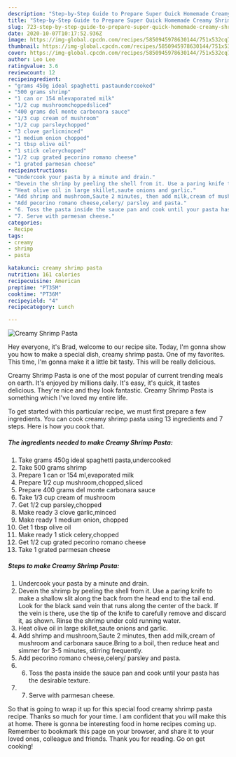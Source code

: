 ```yaml
---
description: "Step-by-Step Guide to Prepare Super Quick Homemade Creamy Shrimp Pasta"
title: "Step-by-Step Guide to Prepare Super Quick Homemade Creamy Shrimp Pasta"
slug: 723-step-by-step-guide-to-prepare-super-quick-homemade-creamy-shrimp-pasta
date: 2020-10-07T10:17:52.936Z
image: https://img-global.cpcdn.com/recipes/5850945978630144/751x532cq70/creamy-shrimp-pasta-recipe-main-photo.jpg
thumbnail: https://img-global.cpcdn.com/recipes/5850945978630144/751x532cq70/creamy-shrimp-pasta-recipe-main-photo.jpg
cover: https://img-global.cpcdn.com/recipes/5850945978630144/751x532cq70/creamy-shrimp-pasta-recipe-main-photo.jpg
author: Leo Lee
ratingvalue: 3.6
reviewcount: 12
recipeingredient:
- "grams 450g ideal spaghetti pastaundercooked"
- "500 grams shrimp"
- "1 can or 154 mlevaporated milk"
- "1/2 cup mushroomchoppedsliced"
- "400 grams del monte carbonara sauce"
- "1/3 cup cream of mushroom"
- "1/2 cup parsleychopped"
- "3 clove garlicminced"
- "1 medium onion chopped"
- "1 tbsp olive oil"
- "1 stick celerychopped"
- "1/2 cup grated pecorino romano cheese"
- "1 grated parmesan cheese"
recipeinstructions:
- "Undercook your pasta by a minute and drain."
- "Devein the shrimp by peeling the shell from it. Use a paring knife to make a shallow slit along the back from the head end to the tail end. Look for the black sand vein that runs along the center of the back. If the vein is there, use the tip of the knife to carefully remove and discard it, as shown. Rinse the shrimp under cold running water."
- "Heat olive oil in large skillet,saute onions and garlic."
- "Add shrimp and mushroom,Saute 2 minutes, then add milk,cream of mushroom and carbonara sauce.Bring to a boil, then reduce heat and simmer for 3-5 minutes, stirring frequently."
- "Add pecorino romano cheese,celery/ parsley and pasta."
- "6. Toss the pasta inside the sauce pan and cook until your pasta has the desirable texture."
- "7. Serve with parmesan cheese."
categories:
- Recipe
tags:
- creamy
- shrimp
- pasta

katakunci: creamy shrimp pasta 
nutrition: 161 calories
recipecuisine: American
preptime: "PT35M"
cooktime: "PT36M"
recipeyield: "4"
recipecategory: Lunch

---
```



![Creamy Shrimp Pasta](https://img-global.cpcdn.com/recipes/5850945978630144/751x532cq70/creamy-shrimp-pasta-recipe-main-photo.jpg)

Hey everyone, it's Brad, welcome to our recipe site. Today, I'm gonna show you how to make a special dish, creamy shrimp pasta. One of my favorites. This time, I'm gonna make it a little bit tasty. This will be really delicious.



Creamy Shrimp Pasta is one of the most popular of current trending meals on earth. It's enjoyed by millions daily. It's easy, it's quick, it tastes delicious. They're nice and they look fantastic. Creamy Shrimp Pasta is something which I've loved my entire life.


To get started with this particular recipe, we must first prepare a few ingredients. You can cook creamy shrimp pasta using 13 ingredients and 7 steps. Here is how you cook that.

<!--inarticleads1-->

##### The ingredients needed to make Creamy Shrimp Pasta:

1. Take grams 450g ideal spaghetti pasta,undercooked
1. Take 500 grams shrimp
1. Prepare 1 can or 154 ml,evaporated milk
1. Prepare 1/2 cup mushroom,chopped,sliced
1. Prepare 400 grams del monte carbonara sauce
1. Take 1/3 cup cream of mushroom
1. Get 1/2 cup parsley,chopped
1. Make ready 3 clove garlic,minced
1. Make ready 1 medium onion, chopped
1. Get 1 tbsp olive oil
1. Make ready 1 stick celery,chopped
1. Get 1/2 cup grated pecorino romano cheese
1. Take 1 grated parmesan cheese




<!--inarticleads2-->

##### Steps to make Creamy Shrimp Pasta:

1. Undercook your pasta by a minute and drain.
1. Devein the shrimp by peeling the shell from it. Use a paring knife to make a shallow slit along the back from the head end to the tail end. Look for the black sand vein that runs along the center of the back. If the vein is there, use the tip of the knife to carefully remove and discard it, as shown. Rinse the shrimp under cold running water.
1. Heat olive oil in large skillet,saute onions and garlic.
1. Add shrimp and mushroom,Saute 2 minutes, then add milk,cream of mushroom and carbonara sauce.Bring to a boil, then reduce heat and simmer for 3-5 minutes, stirring frequently.
1. Add pecorino romano cheese,celery/ parsley and pasta.
1. 6. Toss the pasta inside the sauce pan and cook until your pasta has the desirable texture.
1. 7. Serve with parmesan cheese.




So that is going to wrap it up for this special food creamy shrimp pasta recipe. Thanks so much for your time. I am confident that you will make this at home. There is gonna be interesting food in home recipes coming up. Remember to bookmark this page on your browser, and share it to your loved ones, colleague and friends. Thank you for reading. Go on get cooking!
